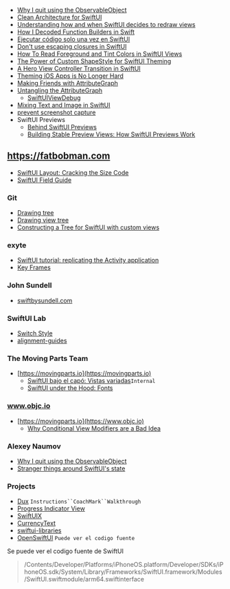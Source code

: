 - [Why I quit using the ObservableObject](https://nalexn.github.io/swiftui-observableobject/)
- [Clean Architecture for SwiftUI](https://nalexn.github.io/clean-architecture-swiftui/)
- [Understanding how and when SwiftUI decides to redraw views](https://www.donnywals.com/understanding-how-and-when-swiftui-decides-to-redraw-views/)
- [How I Decoded Function Builders in Swift](https://medium.com/swift-india/how-i-decoded-function-builders-in-swift-be21e9f13429)
- [Ejecutar código solo una vez en SwiftUI](https://www.swiftjectivec.com/swiftui-run-code-only-once-versus-onappear-or-task/)
- [Don't use escaping closures in SwiftUI](https://rensbr.eu/blog/swiftui-escaping-closures/)
- [How To Read Foreground and Tint Colors in SwiftUI Views](https://kylehugh.es/documents/how-to-read-foreground-and-tint-colors-in-swiftui-views/)
- [The Power of Custom ShapeStyle for SwiftUI Theming](https://freiwald.dev/posts/custom-environment-colors/)
- [A Hero View Controller Transition in SwiftUI](https://shadowfacts.net/2023/swiftui-hero-transition/)
- [Theming iOS Apps is No Longer Hard](https://shadowfacts.net/2023/custom-traits/)
- [Making Friends with AttributeGraph](https://saagarjha.com/blog/2024/02/27/making-friends-with-attributegraph/)
- [Untangling the AttributeGraph](https://rensbr.eu/blog/swiftui-attribute-graph/)
	- [SwiftUIViewDebug](https://github.com/OpenSwiftUIProject/SwiftUIViewDebug)
- [Mixing Text and Image in SwiftUI](https://fatbobman.com/en/posts/mixing_text_and_graphics_with_text_in_swiftui/)
- [prevent screenshot capture](https://www.createwithswift.com/prevent-screenshot-capture-of-sensitive-swiftui-views/)
- SwiftUI Previews
	- [Behind SwiftUI Previews](https://www.guardsquare.com/blog/behind-swiftui-previews)
 	- [Building Stable Preview Views: How SwiftUI Previews Work](https://fatbobman.com/en/posts/how-swiftui-preview-works/)

## https://fatbobman.com
- [SwiftUI Layout: Cracking the Size Code](https://fatbobman.com/en/posts/layout-dimensions-2/)
- [SwiftUI Field Guide](https://www.swiftuifieldguide.com/layout/alignment/#customAlignmentIDs)

### Git

- [Drawing tree](https://gist.github.com/chriseidhof/b5f91ca23f7b98307c066218d4b119ff)
- [Drawing view tree](https://gist.github.com/chriseidhof/d23f82f8a9e85e75bc02be220326199a) 
- [Constructing a Tree for SwiftUI with custom views](https://gist.github.com/chriseidhof/d23f82f8a9e85e75bc02be220326199a)

### exyte

- [SwiftUI tutorial: replicating the Activity application](https://exyte.com/blog/swiftui-tutorial-replicating-activity-application)
- [Key Frames](https://exyte.com/blog/keyframes-ios17)

### John Sundell

 - [swiftbysundell.com](https://www.swiftbysundell.com/tags/swiftui/)

### SwiftUI Lab

 - [Switch Style](https://swiftui-lab.com/custom-styling/)
 - [alignment-guides](https://swiftui-lab.com/alignment-guides/)

### The Moving Parts Team
 - [https://movingparts.io](https://movingparts.io)
	 - [SwiftUI bajo el capó: Vistas variadas](https://movingparts.io/variadic-views-in-swiftui)`Internal`
	 - [SwiftUI under the Hood: Fonts](https://movingparts.io/fonts-in-swiftui)

### www.objc.io
 - [https://movingparts.io](https://www.objc.io)
	- [Why Conditional View Modifiers are a Bad Idea](https://www.objc.io/blog/2021/08/24/conditional-view-modifiers/)

### Alexey Naumov
- [Why I quit using the ObservableObject](https://nalexn.github.io/swiftui-observableobject/)
- [Stranger things around SwiftUI's state](https://nalexn.github.io/stranger-things-swiftui-state/)
 
### Projects

- [Dux](https://github.com/jakeheis/Dux/) `Instructions``CoachMark``Walkthrough`
- [Progress Indicator View](https://github.com/exyte/ProgressIndicatorView)
- [SwiftUIX](https://github.com/SwiftUIX/SwiftUIX)
- [CurrencyText](https://github.com/marinofelipe/CurrencyText)
- [swiftui-libraries](https://github.com/Toni77777/awesome-swiftui-libraries)
- [OpenSwiftUI](https://github.com/Cosmo/OpenSwiftUI) `Puede ver el codigo fuente`

Se puede ver el codigo fuente de SwiftUI
> /Contents/Developer/Platforms/iPhoneOS.platform/Developer/SDKs/iPhoneOS.sdk/System/Library/Frameworks/SwiftUI.framework/Modules/SwiftUI.swiftmodule/arm64.swiftinterface
